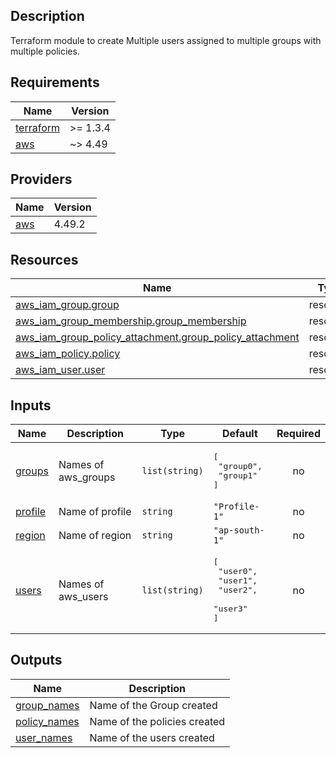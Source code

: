 ## Description

Terraform module to create Multiple users assigned to multiple groups with multiple policies.

## Requirements

| Name | Version |
|------|---------|
| <a name="requirement_terraform"></a> [terraform](#requirement\_terraform) | >= 1.3.4 |
| <a name="requirement_aws"></a> [aws](#requirement\_aws) | ~> 4.49 |

## Providers

| Name | Version |
|------|---------|
| <a name="provider_aws"></a> [aws](#provider\_aws) | 4.49.2 |

## Resources

| Name | Type |
|------|------|
| [aws_iam_group.group](https://registry.terraform.io/providers/hashicorp/aws/latest/docs/resources/iam_group) | resource |
| [aws_iam_group_membership.group_membership](https://registry.terraform.io/providers/hashicorp/aws/latest/docs/resources/iam_group_membership) | resource |
| [aws_iam_group_policy_attachment.group_policy_attachment](https://registry.terraform.io/providers/hashicorp/aws/latest/docs/resources/iam_group_policy_attachment) | resource |
| [aws_iam_policy.policy](https://registry.terraform.io/providers/hashicorp/aws/latest/docs/resources/iam_policy) | resource |
| [aws_iam_user.user](https://registry.terraform.io/providers/hashicorp/aws/latest/docs/resources/iam_user) | resource |

## Inputs

| Name | Description | Type | Default | Required |
|------|-------------|------|---------|:--------:|
| <a name="input_groups"></a> [groups](#input\_groups) | Names of aws\_groups | `list(string)` | <pre>[<br>  "group0",<br>  "group1"<br>]</pre> | no |
| <a name="input_profile"></a> [profile](#input\_profile) | Name of profile | `string` | `"Profile-1"` | no |
| <a name="input_region"></a> [region](#input\_region) | Name of region | `string` | `"ap-south-1"` | no |
| <a name="input_users"></a> [users](#input\_users) | Names of aws\_users | `list(string)` | <pre>[<br>  "user0",<br>  "user1",<br>  "user2",<br>  "user3"<br>]</pre> | no |

## Outputs

| Name | Description |
|------|-------------|
| <a name="output_group_names"></a> [group\_names](#output\_group\_names) | Name of the Group created |
| <a name="output_policy_names"></a> [policy\_names](#output\_policy\_names) | Name of the policies created |
| <a name="output_user_names"></a> [user\_names](#output\_user\_names) | Name of the users created |
